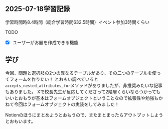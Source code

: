 ## 2025-07-18学習記録
学習時間時8.4時間（総合学習時間632.5時間）イベント参加3時間くらい

TODO
- [x] ユーザーがお題を作成できる機能
  

## 学び
今回、問題と選択肢の2つの異なるテーブルがあり、その二つのテーブルを使ってフォームを作りたい！
とおもい調べていると``accepts_nested_attributes_for``メソッドがありましたが、非推奨みたいな記事もありました。
Xで校長先生が反応してくださって2階層くらいならつかってもいいとおもうが基本はフォームオブジェクトということなので拡張性や勉強もかねて今回はフォームオブジェクトの実装をしてみました！

Notionのほうにまとめようとおもうので、またまとまったらアウトプットしようとおもいます。
